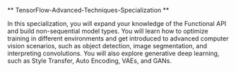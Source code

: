** TensorFlow-Advanced-Techniques-Specialization **

In this specialization, you will expand your knowledge of the Functional API and build non-sequential model types. You will learn how to optimize training in different environments and get introduced to advanced computer vision scenarios, such as object detection, image segmentation, and interpreting convolutions. You will also explore generative deep learning, such as Style Transfer, Auto Encoding, VAEs, and GANs.
